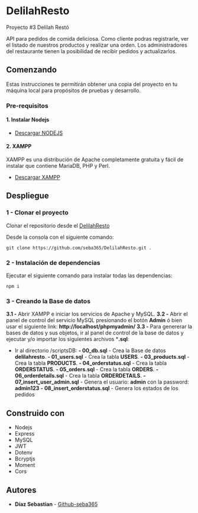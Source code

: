 # DelilahResto
Proyecto #3 Delilah Restó

API para pedidos de comida deliciosa. Como cliente podras registrarle, ver el listado de nuestros productos y realizar una orden. Los administradores del restaurante tienen la posibilidad de recibir pedidos y actualizarlos.

## Comenzando

Estas instrucciones te permitirán obtener una copia del proyecto en tu máquina local para propósitos de pruebas y desarrollo.

### Pre-requisitos
#### 1. Instalar Nodejs
* [Descargar NODEJS](https://nodejs.org/es/download/)

#### 2. XAMPP
XAMPP es una distribución de Apache completamente gratuita y fácil de instalar que contiene MariaDB, PHP y Perl.

* [Descargar XAMPP](https://www.apachefriends.org/download.html)

## Despliegue
### 1 - Clonar el proyecto
Clonar el repositorio desde el [DelilahResto](https://github.com/seba365/DelilahResto)

Desde la consola con el siguiente comando:
```
git clone https://github.com/seba365/DelilahResto.git .
```

### 2 - Instalación de dependencias
Ejecutar el siguiente comando para instalar todas las dependencias:
```
npm i
```

### 3 - Creando la Base de datos
**3.1 -** Abrir XAMPP e iniciar los servicios de Apache y MySQL.
**3.2 -** Abrir el panel de control del servicio MySQL presionando el botón **Admin** ó bien usar el siguiente link: **http://localhost/phpmyadmin/**
**3.3 -** Para genererar la bases de datos y sus objetos, ir al panel de control de la base de datos y ejecutar y/o importar los siguientes archivos ***.sql**:
  - Ir al directorio /scriptsDB:
    **- 00_db.sql** - Crea la Base de datos **delilahresto**.
    **- 01_users.sql** - Crea la tabla **USERS**.
    **- 03_products.sql** - Crea la tabla **PRODUCTS**.
    **- 04_orderstatus.sql** - Crea la tabla **ORDERSTATUS**.
    **- 05_orders.sql** - Crea la tabla **ORDERS**.
    **- 06_orderdetails.sql** - Crea la tabla **ORDERDETAILS**.
    **- 07_insert_user_admin.sql** - Genera el usuario: **admin** con la password: **admin123**
    **- 08_insert_orderstatus.sql** - Genera los estados de los pedidos

## Construido con

   - Nodejs
   - Express
   - MySQL
   - JWT
   - Dotenv
   - Bcryptjs
   - Moment
   - Cors
   
## Autores
* **Díaz Sebastian** - [Github-seba365](https://github.com/seba365)
